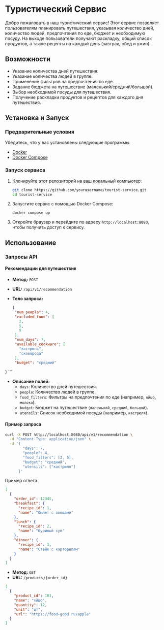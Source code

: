 # Туристический Сервис

Добро пожаловать в наш туристический сервис! Этот сервис позволяет пользователям планировать путешествия, указывая количество дней, количество людей, предпочтения по еде, бюджет и необходимую посуду. На выходе пользователи получают раскладку, общий список продуктов, а также рецепты на каждый день (завтрак, обед и ужин).

## Возможности

- Указание количества дней путешествия.
- Указание количества людей в группе.
- Применение фильтров на предпочтения по еде.
- Задание бюджета на путешествие (маленький/средний/большой).
- Выбор необходимой посуды для путешествия.
- Получение раскладки продуктов и рецептов для каждого дня путешествия.

## Установка и Запуск

### Предварительные условия

Убедитесь, что у вас установлены следующие программы:

- [Docker](https://www.docker.com/get-started)
- [Docker Compose](https://docs.docker.com/compose/install/)

### Запуск сервиса

1. Клонируйте этот репозиторий на ваш локальный компьютер:

    ```sh
    git clone https://github.com/yourusername/tourist-service.git
    cd tourist-service
    ```

2. Запустите сервис с помощью Docker Compose:

    ```shп
    docker compose up
    ```

3. Откройте браузер и перейдите по адресу `http://localhost:8080`, чтобы получить доступ к сервису.

## Использование

### Запросы API

#### Рекомендации для путешествия

- **Метод:** `POST`
- **URL:** `/api/v1/recommendation`
- **Тело запроса:**

    ```json
    {
     "num_people": 4,
     "excluded_food": [
       2,
       5,
       9
     ],
     "num_days": 7,
     "available_cookware": [
       "кастрюля",
       "сковорода"
     ],
     "budget": "средний"
}
    ```

- **Описание полей:**
    - `days`: Количество дней путешествия.
    - `people`: Количество людей в группе.
    - `food_filters`: Фильтры на предпочтения по еде (например, `яйцо`, `молоко`).
    - `budget`: Бюджет на путешествие (`маленький`, `средний`, `большой`).
    - `utensils`: Список необходимой посуды (например, `кастрюля`).

#### Пример запроса

```sh
curl -X POST http://localhost:8080/api/v1/recommendation \
  -H "Content-Type: application/json" \
  -d '{
        "days": 7,
        "people": 4,
        "food_filters": [2, 5],
        "budget": "средний",
        "utensils": ["кастрюля"]
      }'
 ```
Пример ответа
```json
[
  {
    "order_id": 12345,
    "breakfast": {
      "recipe_id": 1,
      "name": "Омлет с овощами"
    },
    "lunch": {
      "recipe_id": 2,
      "name": "Куриный суп"
    },
    "dinner": {
      "recipe_id": 3,
      "name": "Стейк с картофелем"
    }
  }
]
```
- **Метод:** `GET`
- **URL:** `/products/{order_id}`
```json
[
  {
    "product_id": 101,
    "name": "яйцо",
    "quantity": 12,
    "unit": "шт",
    "url": "https://food-good.ru/apple"
  }
]
```

